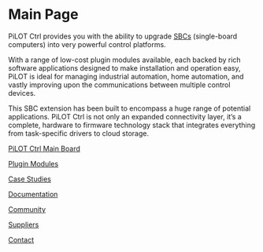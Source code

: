 # Main Page

PiLOT Ctrl provides you with the ability to upgrade [SBCs](https://en.wikipedia.org/wiki/Single-board_computer) \(single-board computers\) into very powerful control platforms.

With a range of low-cost plugin modules available, each backed by rich software applications designed to make installation and operation easy, PiLOT is ideal for managing industrial automation, home automation, and vastly improving upon the communications between multiple control devices.

This SBC extension has been built to encompass a huge range of potential applications. PiLOT Ctrl is not only an expanded connectivity layer, it’s a complete, hardware to firmware technology stack that integrates everything from task-specific drivers to cloud storage. 



[PiLOT Ctrl Main Board](https://docs.mypilot.io/pilotctrlmainboard) 

[Plugin Modules](https://docs.mypilot.io/pluginmodules) 

[Case Studies](https://docs.mypilot.io/casestudies) 

[Documentation](https://docs.mypilot.io/documentation) 

[Community](https://docs.mypilot.io/community) 

[Suppliers](https://docs.mypilot.io/suppliers) 

[Contact](https://docs.mypilot.io/contacts)

